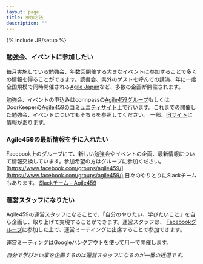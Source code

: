 ```yaml
---
layout: page
title: 参加方法
description: ""
---
```

{% include JB/setup %}

### 勉強会、イベントに参加したい
毎月実施している勉強会、年数回開催する大きなイベントに参加することで多くの情報を得ることができます。読書会、県外のゲストを呼んでの講演、年に一度全国規模で同時開催される[Agile Japan](http://www.agilejapan.org/)など、多数の企画が開催されます。

勉強会、イベントの申込みはconnpassの[Agile459グループ](https://agile459.connpass.com/)もしくはDoorKeeperの[Agile459のコミュニティサイト](http://agile459.doorkeeper.jp)上で行います。これまでの開催した勉強会、イベントについてもそちらを参照してください。
一部、[旧サイト](https://sites.google.com/site/agile459/)に情報があります。

### Agile459の最新情報を手に入れたい

Facebook上のグループにて、新しい勉強会やイベントの企画、最新情報について情報交換しています。参加希望の方はグループに参加ください。[https://www.facebook.com/groups/agile459/](https://www.facebook.com/groups/agile459/)
日々のやりとりにSlackチームもあります。
[Slackチーム - Agile459](https://agile459.slack.com/)

### 運営スタッフになりたい

Agile459の運営スタッフになることで、「自分のやりたい、学びたいこと」を自ら企画し、取り上げて実現することができます。運営スタッフは、 [Facebookグループ](https://www.facebook.com/groups/agile459/
)に参加した上で、運営ミーティングに出席することで参加できます。

運営ミーティングはGoogleハングアウトを使って月一で開催します。

*自分で学びたい事を企画するのは運営スタッフになるのが一番の近道です。*

